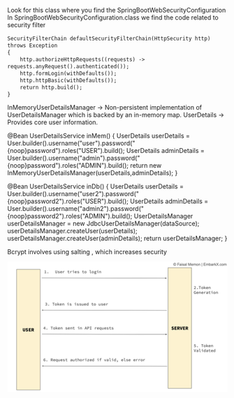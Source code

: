 Look for this class where you find the SpringBootWebSecurityConfiguration 
In SpringBootWebSecurityConfiguration.class we find the code related to security filter

    SecurityFilterChain defaultSecurityFilterChain(HttpSecurity http) throws Exception 
    {
        http.authorizeHttpRequests((requests) -> requests.anyRequest().authenticated());
        http.formLogin(withDefaults());
        http.httpBasic(withDefaults());
        return http.build();
    }

InMemoryUserDetailsManager -> Non-persistent implementation of UserDetailsManager which is backed by an in-memory map.
UserDetails -> Provides core user information.

@Bean
UserDetailsService inMem()
{
    UserDetails userDetails = 
    User.builder().username("user").password("{noop}password").roles("USER").build();
    UserDetails adminDetails = 
    User.builder().username("admin").password("{noop}password").roles("ADMIN").build();
    return new InMemoryUserDetailsManager(userDetails,adminDetails);
}

@Bean
UserDetailsService inDb()
{
    UserDetails userDetails = 
    User.builder().username("user2").password("{noop}password2").roles("USER").build();
    UserDetails adminDetails = 
    User.builder().username("admin2").password("{noop}password2").roles("ADMIN").build();
    UserDetailsManager userDetailsManager = new JdbcUserDetailsManager(dataSource);
    userDetailsManager.createUser(userDetails);
    userDetailsManager.createUser(adminDetails);
    return userDetailsManager;
}

Bcrypt involves using salting , which increases security 



![JWT Image](/images/jwt.png)
